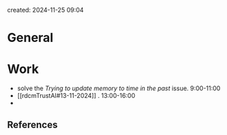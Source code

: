 

created: 2024-11-25 09:04
# General




# Work

- solve the *Trying to update memory to time in the past* issue. 9:00-11:00
- [[rdcmTrustAI#13-11-2024]] . 13:00-16:00
- 







## References
